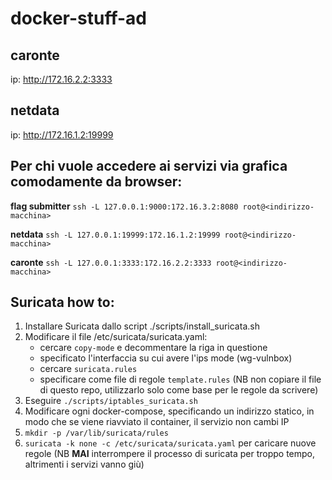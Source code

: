 # docker-stuff-ad

## caronte

ip: http://172.16.2.2:3333


## netdata

ip: http://172.16.1.2:19999


## Per chi vuole accedere ai servizi via grafica comodamente da browser:

**flag submitter**
`ssh -L 127.0.0.1:9000:172.16.3.2:8080 root@<indirizzo-macchina>`

**netdata**
`ssh -L 127.0.0.1:19999:172.16.1.2:19999 root@<indirizzo-macchina>`

**caronte**
`ssh -L 127.0.0.1:3333:172.16.2.2:3333 root@<indirizzo-macchina>`

## Suricata how to:

1. Installare Suricata dallo script ./scripts/install_suricata.sh
2. Modificare il file /etc/suricata/suricata.yaml:
    - cercare `copy-mode` e decommentare la riga in questione
    - specificato l'interfaccia su cui avere l'ips mode (wg-vulnbox)
    - cercare `suricata.rules`
    - specificare come file di regole `template.rules` (NB non copiare il file di questo repo, utilizzarlo solo come base per le regole da scrivere)
3. Eseguire  `./scripts/iptables_suricata.sh`
4. Modificare ogni docker-compose, specificando un indirizzo statico, in modo che se viene riavviato il container, il servizio non cambi IP
5. `mkdir -p /var/lib/suricata/rules`
6. `suricata -k none -c /etc/suricata/suricata.yaml` per caricare nuove regole (NB **MAI** interrompere il processo di suricata per troppo tempo, altrimenti i servizi vanno giù)
